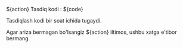 ${action} Tasdiq kodi : ${code}

Tasdiqlash kodi bir soat ichida tugaydi.

Agar ariza bermagan bo'lsangiz ${action} iltimos, ushbu xatga e'tibor bermang.
